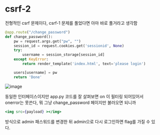 # csrf-2

전형적인 csrf 문제이다, csrf-1 문제를 풀었다면 아마 바로 풀거라고 생각함

``` python
@app.route("/change_password")
def change_password():
    pw = request.args.get("pw", "")
    session_id = request.cookies.get('sessionid', None)
    try:
        username = session_storage[session_id]
    except KeyError:
        return render_template('index.html', text='please login')

    users[username] = pw
    return 'Done'
```
![image](https://github.com/user-attachments/assets/6dc99c7a-2282-4157-bb4e-b0d6a80ce07a)

동일한 인터페이스이지만 app.py 코드를 잘 살펴보면 on 이 필터링 되어있어서 onerror는 못쓴다, 뭐 그냥 change_password 페이지만 불러오면 되니까 
``` jsx
<img src={payload} ></img>
```
방식으로 admin 패스워드를 변경한 뒤 admin으로 다시 로그인하면 flag를 가질 수 있다.
